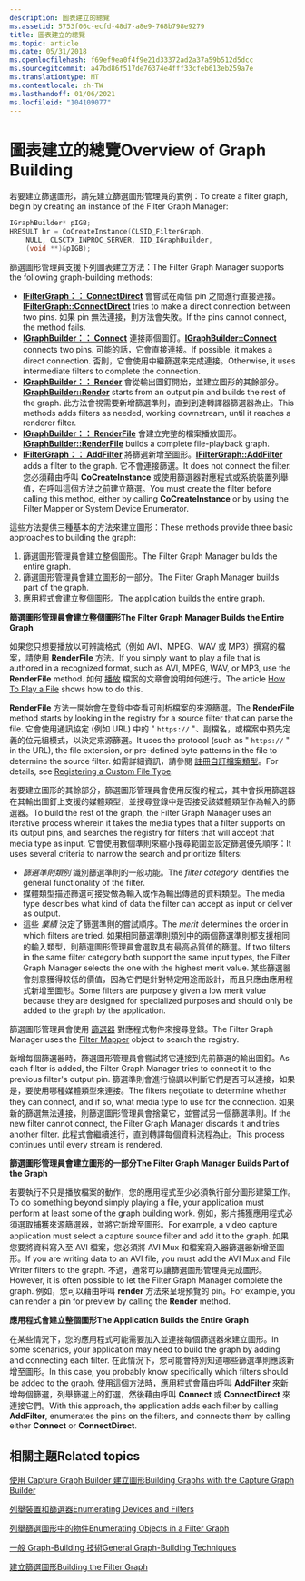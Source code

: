 ```yaml
---
description: 圖表建立的總覽
ms.assetid: 5753f06c-ecfd-48d7-a8e9-768b798e9279
title: 圖表建立的總覽
ms.topic: article
ms.date: 05/31/2018
ms.openlocfilehash: f69ef9ea0f4f9e21d33372ad2a37a59b512d5dcc
ms.sourcegitcommit: a47bd86f517de76374e4fff33cfeb613eb259a7e
ms.translationtype: MT
ms.contentlocale: zh-TW
ms.lasthandoff: 01/06/2021
ms.locfileid: "104109077"
---
```

# <a name="overview-of-graph-building"></a><span data-ttu-id="e72a9-103">圖表建立的總覽</span><span class="sxs-lookup"><span data-stu-id="e72a9-103">Overview of Graph Building</span></span>

<span data-ttu-id="e72a9-104">若要建立篩選圖形，請先建立篩選圖形管理員的實例：</span><span class="sxs-lookup"><span data-stu-id="e72a9-104">To create a filter graph, begin by creating an instance of the Filter Graph Manager:</span></span>


```C++
IGraphBuilder* pIGB;
HRESULT hr = CoCreateInstance(CLSID_FilterGraph,
    NULL, CLSCTX_INPROC_SERVER, IID_IGraphBuilder,
    (void **)&pIGB);
```



<span data-ttu-id="e72a9-105">篩選圖形管理員支援下列圖表建立方法：</span><span class="sxs-lookup"><span data-stu-id="e72a9-105">The Filter Graph Manager supports the following graph-building methods:</span></span>

-   <span data-ttu-id="e72a9-106">[**IFilterGraph：： ConnectDirect**](/windows/desktop/api/Strmif/nf-strmif-ifiltergraph-connectdirect) 會嘗試在兩個 pin 之間進行直接連接。</span><span class="sxs-lookup"><span data-stu-id="e72a9-106">[**IFilterGraph::ConnectDirect**](/windows/desktop/api/Strmif/nf-strmif-ifiltergraph-connectdirect) tries to make a direct connection between two pins.</span></span> <span data-ttu-id="e72a9-107">如果 pin 無法連接，則方法會失敗。</span><span class="sxs-lookup"><span data-stu-id="e72a9-107">If the pins cannot connect, the method fails.</span></span>
-   <span data-ttu-id="e72a9-108">[**IGraphBuilder：： Connect**](/windows/desktop/api/Strmif/nf-strmif-igraphbuilder-connect) 連接兩個圖釘。</span><span class="sxs-lookup"><span data-stu-id="e72a9-108">[**IGraphBuilder::Connect**](/windows/desktop/api/Strmif/nf-strmif-igraphbuilder-connect) connects two pins.</span></span> <span data-ttu-id="e72a9-109">可能的話，它會直接連接。</span><span class="sxs-lookup"><span data-stu-id="e72a9-109">If possible, it makes a direct connection.</span></span> <span data-ttu-id="e72a9-110">否則，它會使用中繼篩選來完成連接。</span><span class="sxs-lookup"><span data-stu-id="e72a9-110">Otherwise, it uses intermediate filters to complete the connection.</span></span>
-   <span data-ttu-id="e72a9-111">[**IGraphBuilder：： Render**](/windows/desktop/api/Strmif/nf-strmif-igraphbuilder-render) 會從輸出圖釘開始，並建立圖形的其餘部分。</span><span class="sxs-lookup"><span data-stu-id="e72a9-111">[**IGraphBuilder::Render**](/windows/desktop/api/Strmif/nf-strmif-igraphbuilder-render) starts from an output pin and builds the rest of the graph.</span></span> <span data-ttu-id="e72a9-112">此方法會視需要新增篩選準則，直到到達轉譯器篩選器為止。</span><span class="sxs-lookup"><span data-stu-id="e72a9-112">This methods adds filters as needed, working downstream, until it reaches a renderer filter.</span></span>
-   <span data-ttu-id="e72a9-113">[**IGraphBuilder：： RenderFile**](/windows/desktop/api/Strmif/nf-strmif-igraphbuilder-renderfile) 會建立完整的檔案播放圖形。</span><span class="sxs-lookup"><span data-stu-id="e72a9-113">[**IGraphBuilder::RenderFile**](/windows/desktop/api/Strmif/nf-strmif-igraphbuilder-renderfile) builds a complete file-playback graph.</span></span>
-   <span data-ttu-id="e72a9-114">[**IFilterGraph：： AddFilter**](/windows/desktop/api/Strmif/nf-strmif-ifiltergraph-addfilter) 將篩選新增至圖形。</span><span class="sxs-lookup"><span data-stu-id="e72a9-114">[**IFilterGraph::AddFilter**](/windows/desktop/api/Strmif/nf-strmif-ifiltergraph-addfilter) adds a filter to the graph.</span></span> <span data-ttu-id="e72a9-115">它不會連接篩選。</span><span class="sxs-lookup"><span data-stu-id="e72a9-115">It does not connect the filter.</span></span> <span data-ttu-id="e72a9-116">您必須藉由呼叫 **CoCreateInstance** 或使用篩選器對應程式或系統裝置列舉值，在呼叫這個方法之前建立篩選。</span><span class="sxs-lookup"><span data-stu-id="e72a9-116">You must create the filter before calling this method, either by calling **CoCreateInstance** or by using the Filter Mapper or System Device Enumerator.</span></span>

<span data-ttu-id="e72a9-117">這些方法提供三種基本的方法來建立圖形：</span><span class="sxs-lookup"><span data-stu-id="e72a9-117">These methods provide three basic approaches to building the graph:</span></span>

1.  <span data-ttu-id="e72a9-118">篩選圖形管理員會建立整個圖形。</span><span class="sxs-lookup"><span data-stu-id="e72a9-118">The Filter Graph Manager builds the entire graph.</span></span>
2.  <span data-ttu-id="e72a9-119">篩選圖形管理員會建立圖形的一部分。</span><span class="sxs-lookup"><span data-stu-id="e72a9-119">The Filter Graph Manager builds part of the graph.</span></span>
3.  <span data-ttu-id="e72a9-120">應用程式會建立整個圖形。</span><span class="sxs-lookup"><span data-stu-id="e72a9-120">The application builds the entire graph.</span></span>

<span data-ttu-id="e72a9-121">**篩選圖形管理員會建立整個圖形**</span><span class="sxs-lookup"><span data-stu-id="e72a9-121">**The Filter Graph Manager Builds the Entire Graph**</span></span>

<span data-ttu-id="e72a9-122">如果您只想要播放以可辨識格式（例如 AVI、MPEG、WAV 或 MP3）撰寫的檔案，請使用 **RenderFile** 方法。</span><span class="sxs-lookup"><span data-stu-id="e72a9-122">If you simply want to play a file that is authored in a recognized format, such as AVI, MPEG, WAV, or MP3, use the **RenderFile** method.</span></span> <span data-ttu-id="e72a9-123">如何 [播放](how-to-play-a-file.md) 檔案的文章會說明如何進行。</span><span class="sxs-lookup"><span data-stu-id="e72a9-123">The article [How To Play a File](how-to-play-a-file.md) shows how to do this.</span></span>

<span data-ttu-id="e72a9-124">**RenderFile** 方法一開始會在登錄中查看可剖析檔案的來源篩選。</span><span class="sxs-lookup"><span data-stu-id="e72a9-124">The **RenderFile** method starts by looking in the registry for a source filter that can parse the file.</span></span> <span data-ttu-id="e72a9-125">它會使用通訊協定 (例如 URL) 中的 " `https://` "、副檔名，或檔案中預先定義的位元組模式，以決定來源篩選。</span><span class="sxs-lookup"><span data-stu-id="e72a9-125">It uses the protocol (such as " `https://` " in the URL), the file extension, or pre-defined byte patterns in the file to determine the source filter.</span></span> <span data-ttu-id="e72a9-126">如需詳細資訊，請參閱 [註冊自訂檔案類型](registering-a-custom-file-type.md)。</span><span class="sxs-lookup"><span data-stu-id="e72a9-126">For details, see [Registering a Custom File Type](registering-a-custom-file-type.md).</span></span>

<span data-ttu-id="e72a9-127">若要建立圖形的其餘部分，篩選圖形管理員會使用反復的程式，其中會採用篩選器在其輸出圖釘上支援的媒體類型，並搜尋登錄中是否接受該媒體類型作為輸入的篩選器。</span><span class="sxs-lookup"><span data-stu-id="e72a9-127">To build the rest of the graph, the Filter Graph Manager uses an iterative process wherein it takes the media types that a filter supports on its output pins, and searches the registry for filters that will accept that media type as input.</span></span> <span data-ttu-id="e72a9-128">它會使用數個準則來縮小搜尋範圍並設定篩選優先順序：</span><span class="sxs-lookup"><span data-stu-id="e72a9-128">It uses several criteria to narrow the search and prioritize filters:</span></span>

-   <span data-ttu-id="e72a9-129">*篩選準則類別* 識別篩選準則的一般功能。</span><span class="sxs-lookup"><span data-stu-id="e72a9-129">The *filter category* identifies the general functionality of the filter.</span></span>
-   <span data-ttu-id="e72a9-130">媒體類型描述篩選可接受做為輸入或作為輸出傳遞的資料類型。</span><span class="sxs-lookup"><span data-stu-id="e72a9-130">The media type describes what kind of data the filter can accept as input or deliver as output.</span></span>
-   <span data-ttu-id="e72a9-131">這些 *業績* 決定了篩選準則的嘗試順序。</span><span class="sxs-lookup"><span data-stu-id="e72a9-131">The *merit* determines the order in which filters are tried.</span></span> <span data-ttu-id="e72a9-132">如果相同篩選準則類別中的兩個篩選準則都支援相同的輸入類型，則篩選圖形管理員會選取具有最高品質值的篩選。</span><span class="sxs-lookup"><span data-stu-id="e72a9-132">If two filters in the same filter category both support the same input types, the Filter Graph Manager selects the one with the highest merit value.</span></span> <span data-ttu-id="e72a9-133">某些篩選器會刻意獲得較低的價值，因為它們是針對特定用途而設計，而且只應由應用程式新增至圖形。</span><span class="sxs-lookup"><span data-stu-id="e72a9-133">Some filters are purposely given a low merit value because they are designed for specialized purposes and should only be added to the graph by the application.</span></span>

<span data-ttu-id="e72a9-134">篩選圖形管理員會使用 [篩選器](filter-mapper.md) 對應程式物件來搜尋登錄。</span><span class="sxs-lookup"><span data-stu-id="e72a9-134">The Filter Graph Manager uses the [Filter Mapper](filter-mapper.md) object to search the registry.</span></span>

<span data-ttu-id="e72a9-135">新增每個篩選器時，篩選圖形管理員會嘗試將它連接到先前篩選的輸出圖釘。</span><span class="sxs-lookup"><span data-stu-id="e72a9-135">As each filter is added, the Filter Graph Manager tries to connect it to the previous filter's output pin.</span></span> <span data-ttu-id="e72a9-136">篩選準則會進行協調以判斷它們是否可以連接，如果是，要使用哪種媒體類型來連接。</span><span class="sxs-lookup"><span data-stu-id="e72a9-136">The filters negotiate to determine whether they can connect, and if so, what media type to use for the connection.</span></span> <span data-ttu-id="e72a9-137">如果新的篩選無法連接，則篩選圖形管理員會捨棄它，並嘗試另一個篩選準則。</span><span class="sxs-lookup"><span data-stu-id="e72a9-137">If the new filter cannot connect, the Filter Graph Manager discards it and tries another filter.</span></span> <span data-ttu-id="e72a9-138">此程式會繼續進行，直到轉譯每個資料流程為止。</span><span class="sxs-lookup"><span data-stu-id="e72a9-138">This process continues until every stream is rendered.</span></span>

<span data-ttu-id="e72a9-139">**篩選圖形管理員會建立圖形的一部分**</span><span class="sxs-lookup"><span data-stu-id="e72a9-139">**The Filter Graph Manager Builds Part of the Graph**</span></span>

<span data-ttu-id="e72a9-140">若要執行不只是播放檔案的動作，您的應用程式至少必須執行部分圖形建築工作。</span><span class="sxs-lookup"><span data-stu-id="e72a9-140">To do something beyond simply playing a file, your application must perform at least some of the graph building work.</span></span> <span data-ttu-id="e72a9-141">例如，影片捕獲應用程式必須選取捕獲來源篩選器，並將它新增至圖形。</span><span class="sxs-lookup"><span data-stu-id="e72a9-141">For example, a video capture application must select a capture source filter and add it to the graph.</span></span> <span data-ttu-id="e72a9-142">如果您要將資料寫入至 AVI 檔案，您必須將 AVI Mux 和檔案寫入器篩選器新增至圖形。</span><span class="sxs-lookup"><span data-stu-id="e72a9-142">If you are writing data to an AVI file, you must add the AVI Mux and File Writer filters to the graph.</span></span> <span data-ttu-id="e72a9-143">不過，通常可以讓篩選圖形管理員完成圖形。</span><span class="sxs-lookup"><span data-stu-id="e72a9-143">However, it is often possible to let the Filter Graph Manager complete the graph.</span></span> <span data-ttu-id="e72a9-144">例如，您可以藉由呼叫 **render** 方法來呈現預覽的 pin。</span><span class="sxs-lookup"><span data-stu-id="e72a9-144">For example, you can render a pin for preview by calling the **Render** method.</span></span>

<span data-ttu-id="e72a9-145">**應用程式會建立整個圖形**</span><span class="sxs-lookup"><span data-stu-id="e72a9-145">**The Application Builds the Entire Graph**</span></span>

<span data-ttu-id="e72a9-146">在某些情況下，您的應用程式可能需要加入並連接每個篩選器來建立圖形。</span><span class="sxs-lookup"><span data-stu-id="e72a9-146">In some scenarios, your application may need to build the graph by adding and connecting each filter.</span></span> <span data-ttu-id="e72a9-147">在此情況下，您可能會特別知道哪些篩選準則應該新增至圖形。</span><span class="sxs-lookup"><span data-stu-id="e72a9-147">In this case, you probably know specifically which filters should be added to the graph.</span></span> <span data-ttu-id="e72a9-148">使用這個方法時，應用程式會藉由呼叫 **AddFilter** 來新增每個篩選，列舉篩選上的釘選，然後藉由呼叫 **Connect** 或 **ConnectDirect** 來連接它們。</span><span class="sxs-lookup"><span data-stu-id="e72a9-148">With this approach, the application adds each filter by calling **AddFilter**, enumerates the pins on the filters, and connects them by calling either **Connect** or **ConnectDirect**.</span></span>

## <a name="related-topics"></a><span data-ttu-id="e72a9-149">相關主題</span><span class="sxs-lookup"><span data-stu-id="e72a9-149">Related topics</span></span>

<dl> <dt>

[<span data-ttu-id="e72a9-150">使用 Capture Graph Builder 建立圖形</span><span class="sxs-lookup"><span data-stu-id="e72a9-150">Building Graphs with the Capture Graph Builder</span></span>](building-graphs-with-the-capture-graph-builder.md)
</dt> <dt>

[<span data-ttu-id="e72a9-151">列舉裝置和篩選器</span><span class="sxs-lookup"><span data-stu-id="e72a9-151">Enumerating Devices and Filters</span></span>](enumerating-devices-and-filters.md)
</dt> <dt>

[<span data-ttu-id="e72a9-152">列舉篩選圖形中的物件</span><span class="sxs-lookup"><span data-stu-id="e72a9-152">Enumerating Objects in a Filter Graph</span></span>](enumerating-objects-in-a-filter-graph.md)
</dt> <dt>

[<span data-ttu-id="e72a9-153">一般 Graph-Building 技術</span><span class="sxs-lookup"><span data-stu-id="e72a9-153">General Graph-Building Techniques</span></span>](general-graph-building-techniques.md)
</dt> <dt>

[<span data-ttu-id="e72a9-154">建立篩選圖形</span><span class="sxs-lookup"><span data-stu-id="e72a9-154">Building the Filter Graph</span></span>](building-the-filter-graph.md)
</dt> </dl>

 

 



